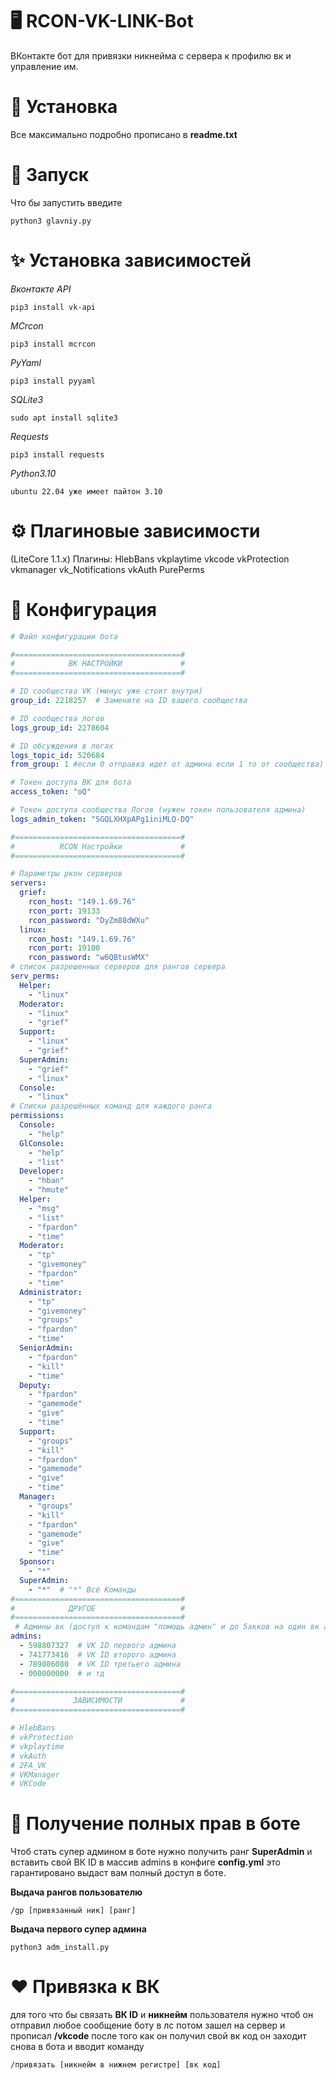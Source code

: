 # 🖥 RCON-VK-LINK-Bot
ВКонтакте бот для привязки никнейма с сервера к профилю вк и управление им.

# 🚀 Установка
Все максимально подробно прописано в **readme.txt**

# 🥵 Запуск
Что бы запустить введите 
```
python3 glavniy.py
```

# **✨ Установка зависимостей**

*Вконтакте API*
```
pip3 install vk-api
```
*MCrcon*
```
pip3 install mcrcon
```
*PyYaml*
```
pip3 install pyyaml
```
*SQLite3*
```
sudo apt install sqlite3
```
*Requests*
```
pip3 install requests
```
*Python3.10*
```
ubuntu 22.04 уже имеет пайтон 3.10
```

# ⚙️ Плагиновые зависимости
(LiteCore 1.1.x)
Плагины:
HlebBans
vkplaytime
vkcode
vkProtection
vkmanager
vk_Notifications
vkAuth
PurePerms

# 📝 Конфигурация

```yaml
# Файл конфигурации бота

#=====================================#
#            ВК НАСТРОЙКИ             #
#=====================================#

# ID сообщества VK (минус уже стоит внутри) 
group_id: 2218257  # Замените на ID вашего сообщества

# ID сообщества логов
logs_group_id: 2278604

# ID обсуждения в логах
logs_topic_id: 520684
from_group: 1 #если 0 отправка идет от админа если 1 то от сообщества)

# Токен доступа ВК для бота
access_token: "oQ"

# Токен доступа сообщества Логов (нужен токен пользователя админа)
logs_admin_token: "SGQLXHXpAPg1iniMLQ-DQ"

#=====================================#
#          RCON Настройки             #
#=====================================#

# Параметры ркон серверов
servers:
  grief:
    rcon_host: "149.1.69.76"
    rcon_port: 19133
    rcon_password: "DyZm88dWXu"
  linux:
    rcon_host: "149.1.69.76"
    rcon_port: 19100
    rcon_password: "w6QBtusWMX"
# список разрешенных серверов для рангов сервера
serv_perms:
  Helper:
    - "linux"
  Moderator:
    - "linux"
    - "grief"
  Support:
    - "linux"
    - "grief"
  SuperAdmin:
    - "grief"
    - "linux"
  Console:
    - "linux"
# Списки разрешённых команд для каждого ранга
permissions:
  Console:
    - "help"
  GlConsole:
    - "help"
    - "list"
  Developer:
    - "hban"
    - "hmute"
  Helper:
    - "msg"
    - "list"
    - "fpardon"
    - "time"
  Moderator:
    - "tp"
    - "givemoney"
    - "fpardon"
    - "time"
  Administrator:
    - "tp"
    - "givemoney"
    - "groups"
    - "fpardon"
    - "time"
  SeniorAdmin:
    - "fpardon"
    - "kill"
    - "time"
  Deputy:
    - "fpardon"
    - "gamemode"
    - "give"
    - "time"
  Support:
    - "groups"
    - "kill"
    - "fpardon"
    - "gamemode"
    - "give"
    - "time"
  Manager:
    - "groups"
    - "kill"
    - "fpardon"
    - "gamemode"
    - "give"
    - "time"
  Sponsor:
    - "*"
  SuperAdmin:
    - "*"  # "*" Всё Команды
#=====================================#
#            ДРУГОЕ                   #
#=====================================#
 # Админы вк (доступ к командам "помощь админ" и до 5акков на один вк айди)
admins:
  - 598807327  # VK ID первого админа
  - 741773416  # VK ID второго админа
  - 789886080  # VK ID третьего админа
  - 000000000  # и тд

#=====================================#
#             ЗАВИСИМОСТИ             #
#=====================================#

# HlebBans
# vkProtection
# vkplaytime
# vkAuth
# 2FA_VK
# VKManager
# VKCode
```

# 👑 Получение полных прав в боте
Чтоб стать супер админом в боте нужно получить ранг **SuperAdmin** и вставить свой ВК ID в массив admins в конфиге **config.yml** это гарантировано выдаст вам полный доступ в боте.

**Выдача рангов пользователю**
```
/gp [привязанный ник] [ранг]
```
**Выдача первого супер админа**
```
python3 adm_install.py
```

# ❤ Привязка к ВК
для того что бы связать **ВК ID** и **никнейм** пользователя нужно чтоб он отправил любое сообщение боту в лс потом зашел на сервер и прописал **/vkcode** после того как он получил свой вк код он заходит снова в бота и вводит команду
```
/привязать [никнейм в нижнем регистре] [вк код]
```

